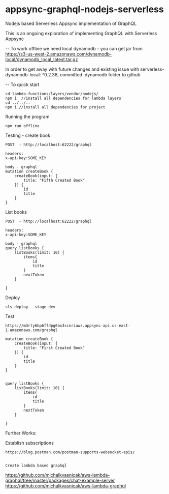 
# appsync-graphql-nodejs-serverless
Nodejs based Serverless Appsync implementation of GraphQL

This is an ongoing exploration of implementing GraphQL with Serverless Appsync


--
To work offline we need local dynamodb - you can get jar from https://s3-us-west-2.amazonaws.com/dynamodb-local/dynamodb_local_latest.tar.gz

In order to get away with future changes and existing issue with serverless-dynamodb-local: ^0.2.38, committed .dynamodb folder to github


-- 
To quick start

```
cd lambda-functions/layers/vendor/nodejs/
npm i  //install all dependencies for lambda layers
cd ../../..
npm i //install all dependencies for project
```

Running the program
```
npm run offline
````

Testing - create book
```
POST  - http://localhost:62222/graphql

headers:
x-api-key:SOME_KEY

body - graphql
mutation createBook {
    createBook(input: {
        title: "Fifth Created Book"
    }) {
        id
        title
    }
}

```

List books
```
POST  - http://localhost:62222/graphql

headers:
x-api-key:SOME_KEY

body - graphql
query listBooks {
    listBooks(limit: 10) {
        items{
            id
            title
        }
        nextToken
    }
    
}
````

Deploy

```
sls deploy --stage dev
```

Test

```
https://m3rty6bp6ffdpg6bx3scnriawz.appsync-api.us-east-1.amazonaws.com/graphql

mutation createBook {
    createBook(input: {
        title: "First Created Book"
    }) {
        id
        title
    }
}


query listBooks {
    listBooks(limit: 10) {
        items{
            id
            title
        }
        nextToken
    }
    
}
```


Further Works:

Establish subscriptions
```
https://blog.postman.com/postman-supports-websocket-apis/


Create lambda based graphql
```

https://github.com/michalkvasnicak/aws-lambda-graphql/tree/master/packages/chat-example-server
https://github.com/michalkvasnicak/aws-lambda-graphql

